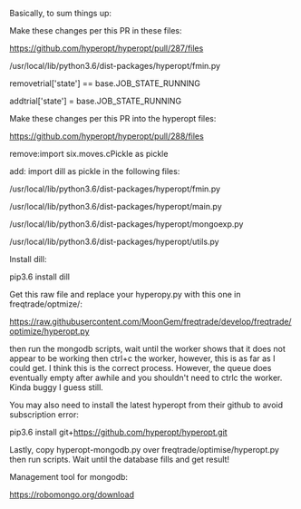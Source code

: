 Basically, to sum things up:

Make these changes per this PR in these files:

https://github.com/hyperopt/hyperopt/pull/287/files

/usr/local/lib/python3.6/dist-packages/hyperopt/fmin.py

removetrial['state'] == base.JOB_STATE_RUNNING

addtrial['state'] = base.JOB_STATE_RUNNING

Make these changes per this PR into the hyperopt files:

https://github.com/hyperopt/hyperopt/pull/288/files

remove:import six.moves.cPickle as pickle

add: import dill as pickle in the following files:

/usr/local/lib/python3.6/dist-packages/hyperopt/fmin.py

/usr/local/lib/python3.6/dist-packages/hyperopt/main.py

/usr/local/lib/python3.6/dist-packages/hyperopt/mongoexp.py

/usr/local/lib/python3.6/dist-packages/hyperopt/utils.py

Install dill:

pip3.6 install dill

Get this raw file and replace your hyperopy.py with this one in freqtrade/optmize/:

https://raw.githubusercontent.com/MoonGem/freqtrade/develop/freqtrade/optimize/hyperopt.py

then run the mongodb scripts, wait until the worker shows that it does not appear to be working then ctrl+c the worker, however, this is as far as I could get. I think this is the correct process.
However, the queue does eventually empty after awhile and you shouldn't need to ctrlc the worker.
Kinda buggy I guess still.

You may also need to install the latest hyperopt from their github to avoid subscription error:

pip3.6 install git+https://github.com/hyperopt/hyperopt.git


Lastly, copy hyperopt-mongodb.py over freqtrade/optimise/hyperopt.py then run scripts. Wait until the database fills and get result!

Management tool for mongodb:

https://robomongo.org/download
